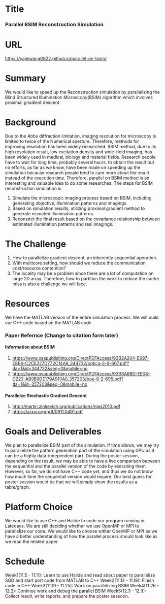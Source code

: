 
# Title
### Parallel BSIM Reconstruction Simulation
# URL
https://yajiewang0822.github.io/parallel-on-bsim/
# Summary
We would like to speed up the Reconstruction simulation by parallelizing the Blind Structured Illumination Microscopy(BSIM) algorithm which involves proximal griadient descent.
# Background
Due to the Abbe diffraction limitation, imaging resolution for microscopy is limited to twice of the Numerical aperture. Therefore, methods for improving resolution has been widely researched. 
BSIM method, due to its high resolution result, low excitation density and wide-field imaging, has been widely used in medical, biology and material fields. Research people have to wait for long time, probably several hours, to obtain the result but no efforts, as far as we know, have been made on speeding up the simulation because research people tend to care more about the result instead of the execution time. Therefore, parallel on BSIM method is an interesting and valuable idea to do some researches. 
The steps for BSIM reconstruction simulation is:
1. Simulate the microscopic imaging process based on BSIM, including generating objective, illumination patterns and imagings. 
2. Based on simulation results, utilizing proximal gradient method to generate esimated illumination patterns.
3. Reconstrct the final result based on the covariance relationship between estimated illumination patterns and real imagings.

# The Challenge
1. How to parallelize gradient descent, an inherently sequential operation. 
2. With multicore setting, how should we reduce the communication cost/resource contention? 
3. The locality may be a problem since there are a lot of computation on large 2D array. Therefore, how to partition the work to reduce the cache miss is also a challenge we will face.

# Resources 
We have the MATLAB version of the entire simulation process. We will build our C++ code based on the MATLAB code.
### Paper Refernce (Change to citation form later)
#### Information about BSIM 
1. https://www.osapublishing.org/DirectPDFAccess/93B2A204-E697-E8E4-C2CE227D772C14A8_344732/optica-3-6-667.pdf?da=1&id=344732&seq=0&mobile=no
2. https://www.osapublishing.org/DirectPDFAccess/93B8A8BD-EE08-D223-AB9B0DE179A910A0_357203/boe-8-2-695.pdf?da=1&id=357203&seq=0&mobile=no

#### Parallelze Stochastic Gradient Descent
1. http://martin.zinkevich.org/publications/nips2010.pdf
2. https://arxiv.org/pdf/0911.0491.pdf
# Goals and Deliverables 
We plan to parallelize BSIM part of the simulation. If time allows, we may try to parallelize the pattern generation part of the simulation using GPU as it can be a highly data-independent part. 
During the poster session, depending on the result, we may be able to have a live comparison between the sequential and the parallel version of the code by executing them. However, so far, we do not have C++ code yet, and thus we do not know how much time the sequentail version would require. Our best guess for poster session would be that we will simply show the results as a table/graph. 

# Platform Choice 
We would like to use C++ and Halide to code our program running in Latedays. 
We are still deciding whether we use OpenMP or MPI to parallelize our code. We would like to choose wither OpenMP or MPI as we have a better understanding of how the parallel process should look like as we read the related paper.

# Schedule 
Week1(11.5  - 11.11): Learn to use Halide and read about paper to parallelize SGD and start port code from MATLAB to C++
Week2(11.12 - 11.18): Finish code in C++
Week3(11.19 - 11.25): Work on parallelizing BSIM
Week4(11.26 - 12.2):  Continue work and debug the parallel BSIM
Week5(12.3  - 12.9):  Collect result, write reports, and prepare the poster sessoon. 
